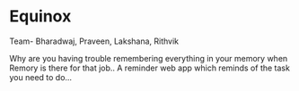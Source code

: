 # Equinox
Team- Bharadwaj, Praveen, Lakshana, Rithvik

Why are you having trouble remembering everything in your memory when Remory is there for that job.. A reminder web app which reminds of the task you need to do...
